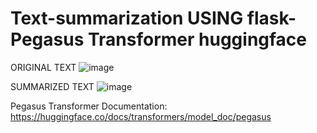 # Text-summarization USING flask-Pegasus Transformer huggingface



ORIGINAL TEXT
![image](https://github.com/user-attachments/assets/586444ed-711b-4738-b966-7eddc645450b)




SUMMARIZED TEXT
![image](https://github.com/user-attachments/assets/7d3e7e47-bfdf-407e-8d78-07a4656e8417)


Pegasus Transformer Documentation:  https://huggingface.co/docs/transformers/model_doc/pegasus
